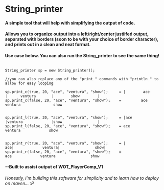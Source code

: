 # String_printer

#### A simple tool that will help with simplifying the output of code.

#### Allows you to organize output into a left/right/center justiifed output, separated with borders (soon to be with your choice of border character), and prints out in a clean and neat format.

#### Use case below. You can also run the String_printer to see the same thing!

```

String_printer sp = new String_printer();

//you can also replace any of the "print_" commands with "println_" to allow for easy looping 

sp.print_c(true, 20, "ace", "ventura", "show");     = |        ace         |      ventura       |        show        |
sp.print_c(false, 20, "ace", "ventura", "show");    =         ace               ventura               show


sp.print_l(true, 20, "ace", "ventura", "show");     = |ace                 |ventura             |show                |
sp.print_l(false, 20, "ace", "ventura", "show");    = ace                 ventura             show


sp.print_r(true, 20, "ace", "ventura", "show");     = |                 ace|             ventura|                show|
sp.print_r(false, 20, "ace", "ventura", "show");    =                  ace             ventura                show

```

#### --Built to assist output of WOT_PlayerComp_V1

###### *Honestly, I'm building this software for simplicity and to learn how to deploy on maven... :P*



